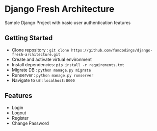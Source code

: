 # Django Fresh Architecture

Sample Django Project with basic user authentication features

## Getting Started
- Clone repository : `git clone https://github.com/famcodings/django-fresh-architecture.git`
- Create and activate virtual environment
- Install dependencies: `pip install -r requirements.txt`
- Migrate DB : `python manage.py migrate`
- Runserver : `python manage.py runserver`
- Navigate to url: `localhost:8000`

## Features
- Login
- Logout
- Register
- Change Password

